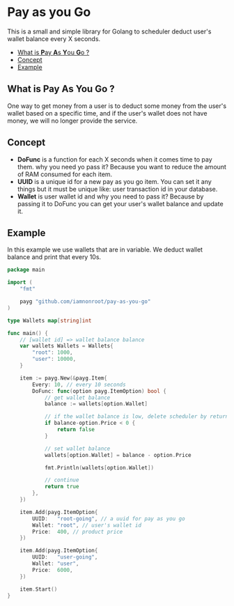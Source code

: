 # Pay as you Go
This is a small and simple library for Golang to scheduler deduct user's wallet balance every X seconds.

- [What is **P**ay **A**s **Y**ou **G**o ?](#What-is-Pay-As-You-Go-)
- [Concept](#Concept)
- [Example](#Example)

## What is **P**ay **A**s **Y**ou **G**o ?
One way to get money from a user is to deduct some money from the user's wallet based on a specific time, and if the user's wallet does not have money, we will no longer provide the service.

## Concept
- **DoFunc** is a function for each X seconds when it comes time to pay them. why you need yo pass it? Because you want to reduce the amount of RAM consumed for each item.
- **UUID** is a unique id for a new pay as you go item. You can set it any things but it must be unique like: user transaction id in your database.  
- **Wallet** is user wallet id and why you need to pass it? Because by passing it to DoFunc you can get your user's wallet balance and update it.  

## Example
In this example we use wallets that are in variable. We deduct wallet balance and print that every 10s.

```go
package main

import (
	"fmt"

	payg "github.com/iamnonroot/pay-as-you-go"
)

type Wallets map[string]int

func main() {
    // [wallet id] => wallet balance balance
	var wallets Wallets = Wallets{
		"root": 1000,
		"user": 10000,
	}

	item := payg.New(&payg.Item{
		Every: 10, // every 10 seconds
		DoFunc: func(option payg.ItemOption) bool {
            // get wallet balance
			balance := wallets[option.Wallet]

            // if the wallet balance is low, delete scheduler by returning false
			if balance-option.Price < 0 {
				return false
			}

            // set wallet balance
			wallets[option.Wallet] = balance - option.Price

			fmt.Println(wallets[option.Wallet])

            // continue
			return true
		},
	})

	item.Add(payg.ItemOption{
		UUID:   "root-going", // a uuid for pay as you go
		Wallet: "root", // user's wallet id
		Price:  400, // product price
	})

	item.Add(payg.ItemOption{
		UUID:   "user-going",
		Wallet: "user",
		Price:  6000,
	})

	item.Start()
}

```